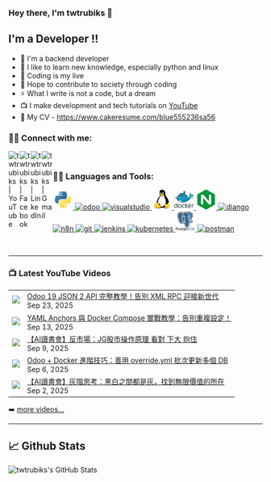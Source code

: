 ### Hey there, I'm twtrubiks 👋

## I'm a Developer !!

- 🔭 I'm a backend developer
- 🌱 I like to learn new knowledge, especially python and linux
- 👯 Coding is my live
- 🥅 Hope to contribute to society through coding
- ⚡  What I write is not a code, but a dream
- 📺 I make development and tech tutorials on [YouTube](https://www.youtube.com/user/blue524326)
- 🔭 My CV - https://www.cakeresume.com/blue555236sa56

### 🙋‍♂️ Connect with me:

[<img align="left" alt="twtrubiks | YouTube" width="22px" src="https://cdn.jsdelivr.net/npm/simple-icons@v3/icons/youtube.svg" />][youtube]
[<img align="left" alt="twtrubiks | Facebook" width="22px" src="https://cdn.jsdelivr.net/npm/simple-icons@v3/icons/facebook.svg" />][facebook]
[<img align="left" alt="twtrubiks | LinkedIn" width="22px" src="https://cdn.jsdelivr.net/npm/simple-icons@v3/icons/linkedin.svg" />][linkedin]
[<img align="left" alt="twtrubiks | Gmail" width="22px" src="https://cdn.jsdelivr.net/npm/simple-icons@v3/icons/gmail.svg" />][gmail]

<br />

### 👨‍💻 Languages and Tools:

<p align="left"> <a href="https://www.python.org" target="_blank"> <img src="https://raw.githubusercontent.com/devicons/devicon/master/icons/python/python-original.svg" alt="python" width="40" height="40"/> <a href="https://www.odoo.com/" target="_blank"> <img src="https://upload.wikimedia.org/wikipedia/commons/thumb/5/50/Odoo_logo.svg/320px-Odoo_logo.svg.png" alt="odoo" width="65" height="40"/> </a> <a href="https://code.visualstudio.com/" target="_blank"> <img src="https://upload.wikimedia.org/wikipedia/commons/thumb/9/9a/Visual_Studio_Code_1.35_icon.svg/240px-Visual_Studio_Code_1.35_icon.svg.png" alt="visualstudio" width="40" height="40"/> </a> <a href="https://www.linux.org/" target="_blank"> <img src="https://raw.githubusercontent.com/devicons/devicon/master/icons/linux/linux-original.svg" alt="linux" width="40" height="40"/> <a href="https://www.docker.com/" target="_blank"> <img src="https://raw.githubusercontent.com/devicons/devicon/master/icons/docker/docker-original-wordmark.svg" alt="docker" width="40" height="40"/> </a> </a> <a href="https://www.nginx.com" target="_blank"> <img src="https://raw.githubusercontent.com/devicons/devicon/master/icons/nginx/nginx-original.svg" alt="nginx" width="40" height="40"/> </a> </a> <a href="https://www.djangoproject.com/" target="_blank"> <img src="https://upload.wikimedia.org/wikipedia/commons/7/75/Django_logo.svg" alt="django" width="40" height="40"/> </a> <a href="[https://flask.palletsprojects.com/](https://upload.wikimedia.org/wikipedia/commons/5/53/N8n-logo-new.svg)" target="_blank"> <img src="https://upload.wikimedia.org/wikipedia/commons/5/53/N8n-logo-new.svg" alt="n8n" width="40" height="40"/> </a> <a href="https://git-scm.com/" target="_blank"> <img src="https://www.vectorlogo.zone/logos/git-scm/git-scm-icon.svg" alt="git" width="40" height="40"/> </a> <a href="https://www.jenkins.io" target="_blank"> <img src="https://www.vectorlogo.zone/logos/jenkins/jenkins-icon.svg" alt="jenkins" width="40" height="40"/> </a> <a href="https://kubernetes.io" target="_blank"> <img src="https://www.vectorlogo.zone/logos/kubernetes/kubernetes-icon.svg" alt="kubernetes" width="40" height="40"/> </a> <a href="https://www.postgresql.org" target="_blank"> <img src="https://raw.githubusercontent.com/devicons/devicon/master/icons/postgresql/postgresql-original-wordmark.svg" alt="postgresql" width="40" height="40"/> </a> <a href="https://postman.com" target="_blank"> <img src="https://www.vectorlogo.zone/logos/getpostman/getpostman-icon.svg" alt="postman" width="40" height="40"/> </a> </p>

<br />

---

### 📺 Latest YouTube Videos

<table>
    <tbody>
<!-- YOUTUBE:START --><tr><td><a href="https://www.youtube.com/watch?v=edWMCN6z6nw"><img width="140px" src="https://i.ytimg.com/vi/edWMCN6z6nw/mqdefault.jpg"></a></td>
<td><a href="https://www.youtube.com/watch?v=edWMCN6z6nw">Odoo 19 JSON 2 API 完整教學！告別 XML RPC 迎接新世代</a><br/>Sep 23, 2025</td></tr>
<tr><td><a href="https://www.youtube.com/watch?v=6QSfqTymeXc"><img width="140px" src="https://i.ytimg.com/vi/6QSfqTymeXc/mqdefault.jpg"></a></td>
<td><a href="https://www.youtube.com/watch?v=6QSfqTymeXc">YAML Anchors  與 Docker Compose 實戰教學：告別重複設定！</a><br/>Sep 13, 2025</td></tr>
<tr><td><a href="https://www.youtube.com/watch?v=DpS4JUCBco0"><img width="140px" src="https://i.ytimg.com/vi/DpS4JUCBco0/mqdefault.jpg"></a></td>
<td><a href="https://www.youtube.com/watch?v=DpS4JUCBco0">【AI讀書會】反市場：JG股市操作原理 看對 下大 抱住</a><br/>Sep 9, 2025</td></tr>
<tr><td><a href="https://www.youtube.com/watch?v=oR_wM8rQKYI"><img width="140px" src="https://i.ytimg.com/vi/oR_wM8rQKYI/mqdefault.jpg"></a></td>
<td><a href="https://www.youtube.com/watch?v=oR_wM8rQKYI">Odoo + Docker 進階技巧：善用 override.yml 批次更新多個 DB</a><br/>Sep 6, 2025</td></tr>
<tr><td><a href="https://www.youtube.com/watch?v=H24VDD-nVAk"><img width="140px" src="https://i.ytimg.com/vi/H24VDD-nVAk/mqdefault.jpg"></a></td>
<td><a href="https://www.youtube.com/watch?v=H24VDD-nVAk">【AI讀書會】灰階思考：黑白之間都是灰，找到無限價值的所在</a><br/>Sep 2, 2025</td></tr>
<!-- YOUTUBE:END -->
    </tbody>
</table>

➡️ [more videos...](https://www.youtube.com/user/blue524326)

---

## 📈 Github Stats

<p align="left">
  <img align="left" alt="twtrubiks's GitHub Stats" src="https://github-readme-stats.vercel.app/api?username=twtrubiks&show_icons=true&hide_border=true" />
</p>

[youtube]: https://www.youtube.com/user/blue524326
[linkedin]: https://www.linkedin.com/in/twtrubiks-a09330145/
[facebook]: https://www.facebook.com/TWTRubiks
[gmail]: mailto:twtrubiks@gmail.com
